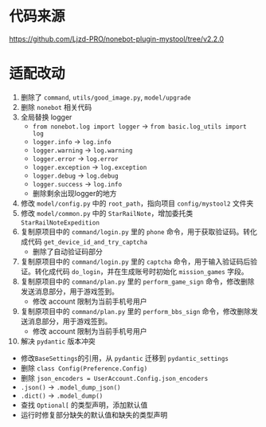 # 代码来源

https://github.com/Ljzd-PRO/nonebot-plugin-mystool/tree/v2.2.0

# 适配改动

1. 删除了 `command`, `utils/good_image.py`, `model/upgrade`
2. 删除 `nonebot` 相关代码
3. 全局替换 logger
   - `from nonebot.log import logger` -> `from basic.log_utils import log`
   - `logger.info` -> `log.info`
   - `logger.warning` -> `log.warning`
   - `logger.error` -> `log.error`
   - `logger.exception` -> `log.exception`
   - `logger.debug` -> `log.debug`
   - `logger.success` -> `log.info`
   - 删除剩余出现logger的地方
4. 修改 `model/config.py` 中的 `root_path`，指向项目 `config/mystool2` 文件夹
5. 修改 `model/common.py` 中的 `StarRailNote`，增加委托类 `StarRailNoteExpedition`
6. 复制原项目中的 `command/login.py` 里的 `phone` 命令，用于获取验证码。转化成代码 `get_device_id_and_try_captcha`
   - 删除了自动验证码部分
7. 复制原项目中的 `command/login.py` 里的 `captcha` 命令，用于输入验证码后验证。转化成代码 `do_login`，并在生成账号时初始化 `mission_games` 字段。
8. 复制原项目中的 `command/plan.py` 里的 `perform_game_sign` 命令，修改删除发送消息部分，用于游戏签到。
   - 修改 account 限制为当前手机号用户
9. 复制原项目中的 `command/plan.py` 里的 `perform_bbs_sign` 命令，修改删除发送消息部分，用于游戏签到。
   - 修改 account 限制为当前手机号用户
10. 解决 `pydantic` 版本冲突
   - 修改`BaseSettings`的引用，从 `pydantic` 迁移到 `pydantic_settings`
   - 删除 `class Config(Preference.Config)`
   - 删除 `json_encoders = UserAccount.Config.json_encoders`
   - `.json()` -> `.model_dump_json()`
   - `.dict()` -> `.model_dump()`
   - 查找 `Optional[` 的类型声明，添加默认值
   - 运行时修复部分缺失的默认值和缺失的类型声明